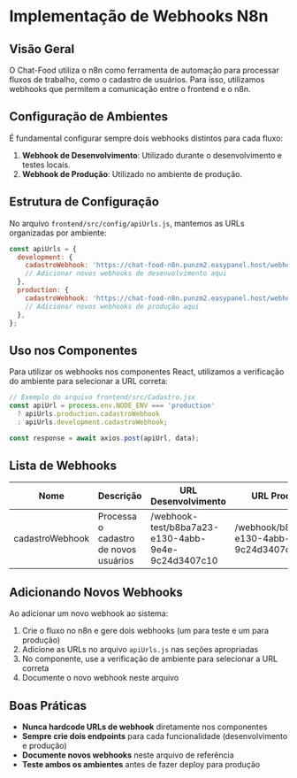 # Implementação de Webhooks N8n

## Visão Geral

O Chat-Food utiliza o n8n como ferramenta de automação para processar fluxos de trabalho, como o cadastro de usuários. Para isso, utilizamos webhooks que permitem a comunicação entre o frontend e o n8n.

## Configuração de Ambientes

É fundamental configurar sempre dois webhooks distintos para cada fluxo:

1. **Webhook de Desenvolvimento**: Utilizado durante o desenvolvimento e testes locais.
2. **Webhook de Produção**: Utilizado no ambiente de produção.

## Estrutura de Configuração

No arquivo `frontend/src/config/apiUrls.js`, mantemos as URLs organizadas por ambiente:

```javascript
const apiUrls = {
  development: {
    cadastroWebhook: 'https://chat-food-n8n.punzm2.easypanel.host/webhook-test/b8ba7a23-e130-4abb-9e4e-9c24d3407c10',
    // Adicionar novos webhooks de desenvolvimento aqui
  },
  production: {
    cadastroWebhook: 'https://chat-food-n8n.punzm2.easypanel.host/webhook/b8ba7a23-e130-4abb-9e4e-9c24d3407c10',
    // Adicionar novos webhooks de produção aqui
  },
};
```

## Uso nos Componentes

Para utilizar os webhooks nos componentes React, utilizamos a verificação do ambiente para selecionar a URL correta:

```javascript
// Exemplo do arquivo frontend/src/Cadastro.jsx
const apiUrl = process.env.NODE_ENV === 'production' 
  ? apiUrls.production.cadastroWebhook 
  : apiUrls.development.cadastroWebhook;

const response = await axios.post(apiUrl, data);
```

## Lista de Webhooks

| Nome | Descrição | URL Desenvolvimento | URL Produção |
|------|-----------|---------------------|--------------|
| cadastroWebhook | Processa o cadastro de novos usuários | /webhook-test/b8ba7a23-e130-4abb-9e4e-9c24d3407c10 | /webhook/b8ba7a23-e130-4abb-9e4e-9c24d3407c10 |

## Adicionando Novos Webhooks

Ao adicionar um novo webhook ao sistema:

1. Crie o fluxo no n8n e gere dois webhooks (um para teste e um para produção)
2. Adicione as URLs no arquivo `apiUrls.js` nas seções apropriadas
3. No componente, use a verificação de ambiente para selecionar a URL correta
4. Documente o novo webhook neste arquivo

## Boas Práticas

- **Nunca hardcode URLs de webhook** diretamente nos componentes
- **Sempre crie dois endpoints** para cada funcionalidade (desenvolvimento e produção)
- **Documente novos webhooks** neste arquivo de referência
- **Teste ambos os ambientes** antes de fazer deploy para produção